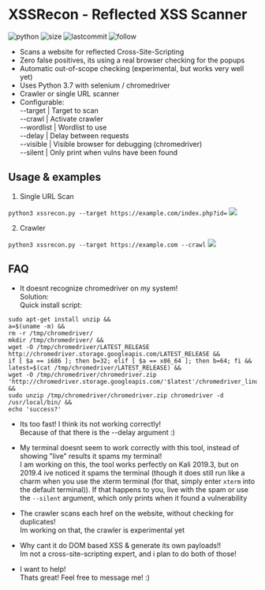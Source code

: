 # XSSRecon - Reflected XSS Scanner
![python](https://img.shields.io/pypi/pyversions/Django.svg)
![size](https://img.shields.io/github/size/ak-wa/XSSRecon/xssrecon.py.svg)
![lastcommit](https://img.shields.io/github/last-commit/ak-wa/XSSRecon.svg)
![follow](https://img.shields.io/github/followers/ak-wa.svg?label=Follow&style=social)


* Scans a website for reflected Cross-Site-Scripting
* Zero false positives, its using a real browser checking for the popups
* Automatic out-of-scope checking (experimental, but works very well yet)
* Uses Python 3.7 with selenium / chromedriver
* Crawler or single URL scanner
* Configurable:   
--target | Target to scan   
--crawl | Activate crawler   
--wordlist | Wordlist to use   
--delay | Delay between requests   
--visible | Visible browser for debugging (chromedriver)   
--silent | Only print when vulns have been found   

## Usage & examples

1. Single URL Scan

`
python3 xssrecon.py --target https://example.com/index.php?id=
`
![](xssrecon_singleurl.gif)   

2. Crawler   

`
python3 xssrecon.py --target https://example.com --crawl
`
![](xssrecon3.gif)   

## FAQ   
* It doesnt recognize chromedriver on my system!   
Solution:   
Quick install script:
```
sudo apt-get install unzip &&
a=$(uname -m) &&
rm -r /tmp/chromedriver/
mkdir /tmp/chromedriver/ &&
wget -O /tmp/chromedriver/LATEST_RELEASE http://chromedriver.storage.googleapis.com/LATEST_RELEASE &&
if [ $a == i686 ]; then b=32; elif [ $a == x86_64 ]; then b=64; fi &&
latest=$(cat /tmp/chromedriver/LATEST_RELEASE) &&
wget -O /tmp/chromedriver/chromedriver.zip 'http://chromedriver.storage.googleapis.com/'$latest'/chromedriver_linux'$b'.zip' &&
sudo unzip /tmp/chromedriver/chromedriver.zip chromedriver -d /usr/local/bin/ &&
echo 'success?'   
```


* Its too fast! I think its not working correctly!   
Because of that there is the --delay argument :)

* My terminal doesnt seem to work correctly with this tool, instead of showing "live" results it spams my terminal!   
I am working on this, the tool works perfectly on Kali 2019.3, but on 2019.4 ive noticed it spams the terminal (though it does still run like a charm when you use the xterm terminal (for that, simply enter `xterm` into the default terminal)).
If that happens to you, live with the spam or use the `--silent` argument, which only prints when it found a vulnerability

* The crawler scans each href on the website, without checking for duplicates!   
Im working on that, the crawler is experimental yet

* Why cant it do DOM based XSS & generate its own payloads!!   
Im not a cross-site-scripting expert, and i plan to do both of those!

* I want to help!   
Thats great! Feel free to message me! :)
